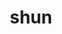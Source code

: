 ---
category: 4-letters
denotation: null
name: shun
reference_link: https://www.etymonline.com/word/shun
root_language: null
root_name: null
title: shun
type: free
word_sums:
- respelling: shun
  sum: 'Shun + '
---